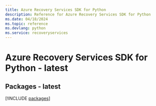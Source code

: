 ```yaml
---
title: Azure Recovery Services SDK for Python
description: Reference for Azure Recovery Services SDK for Python
ms.date: 04/18/2024
ms.topic: reference
ms.devlang: python
ms.service: recoveryservices
---
```

# Azure Recovery Services SDK for Python - latest
## Packages - latest
[!INCLUDE [packages](recovery-services-index.md)]
